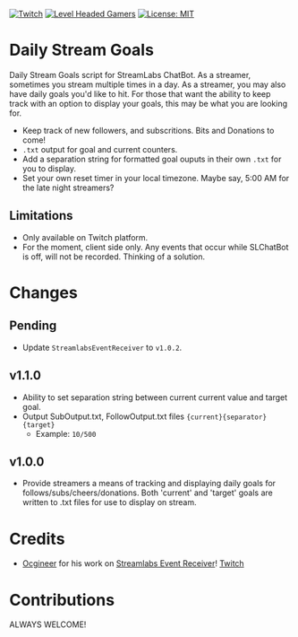 [![Twitch](https://img.shields.io/badge/VizionzEvo-Twitch-blueviolet.svg)](https://twitch.tv/vizionzevo) [![Level Headed Gamers](https://img.shields.io/discord/371472684510609408.svg)](https://discord.gg/aY7vdnW) [![License: MIT](https://img.shields.io/badge/License-MIT-yellow.svg)](https://opensource.org/licenses/MIT)

# Daily Stream Goals
Daily Stream Goals script for StreamLabs ChatBot. As a streamer, sometimes you stream multiple times in a day. As a streamer, you may also have daily goals you'd like to hit. For those that want the ability to keep track with an option to display your goals, this may be what you are looking for.

- Keep track of new followers, and subscritions. Bits and Donations to come!
- `.txt` output for goal and current counters.
- Add a separation string for formatted goal ouputs in their own `.txt` for you to display.
- Set your own reset timer in your local timezone. Maybe say, 5:00 AM for the late night streamers?

## Limitations
* Only available on Twitch platform.
* For the moment, client side only. Any events that occur while SLChatBot is off, will not be recorded. Thinking of a solution.

# Changes

## Pending
* Update `StreamlabsEventReceiver` to `v1.0.2`.

## v1.1.0
* Ability to set separation string between current current value and target goal.
* Output SubOutput.txt, FollowOutput.txt files `{current}{separator}{target}`
  *  Example: `10/500`

## v1.0.0
* Provide streamers a means of tracking and displaying daily goals for follows/subs/cheers/donations. Both 'current' and 'target' goals are written to .txt files for use to display on stream.

# Credits
* [Ocgineer](https://github.com/ocgineer) for his work on [Streamlabs Event Receiver](https://github.com/ocgineer/Streamlabs-Events-Receiver)! [Twitch](http://www.twitch.tv/ocgineer)

# Contributions
ALWAYS WELCOME!